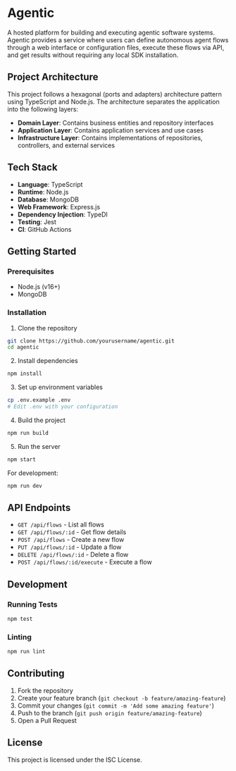# Agentic

A hosted platform for building and executing agentic software systems. Agentic provides a service where users can define autonomous agent flows through a web interface or configuration files, execute these flows via API, and get results without requiring any local SDK installation.

## Project Architecture

This project follows a hexagonal (ports and adapters) architecture pattern using TypeScript and Node.js. The architecture separates the application into the following layers:

- **Domain Layer**: Contains business entities and repository interfaces
- **Application Layer**: Contains application services and use cases
- **Infrastructure Layer**: Contains implementations of repositories, controllers, and external services

## Tech Stack

- **Language**: TypeScript
- **Runtime**: Node.js
- **Database**: MongoDB
- **Web Framework**: Express.js
- **Dependency Injection**: TypeDI
- **Testing**: Jest
- **CI**: GitHub Actions

## Getting Started

### Prerequisites

- Node.js (v16+)
- MongoDB

### Installation

1. Clone the repository
```bash
git clone https://github.com/yourusername/agentic.git
cd agentic
```

2. Install dependencies
```bash
npm install
```

3. Set up environment variables
```bash
cp .env.example .env
# Edit .env with your configuration
```

4. Build the project
```bash
npm run build
```

5. Run the server
```bash
npm start
```

For development:
```bash
npm run dev
```

## API Endpoints

- `GET /api/flows` - List all flows
- `GET /api/flows/:id` - Get flow details
- `POST /api/flows` - Create a new flow
- `PUT /api/flows/:id` - Update a flow
- `DELETE /api/flows/:id` - Delete a flow
- `POST /api/flows/:id/execute` - Execute a flow

## Development

### Running Tests
```bash
npm test
```

### Linting
```bash
npm run lint
```

## Contributing

1. Fork the repository
2. Create your feature branch (`git checkout -b feature/amazing-feature`)
3. Commit your changes (`git commit -m 'Add some amazing feature'`)
4. Push to the branch (`git push origin feature/amazing-feature`)
5. Open a Pull Request

## License

This project is licensed under the ISC License. 